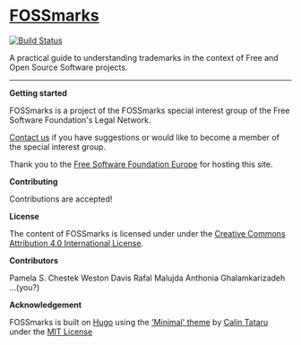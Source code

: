 # [FOSSmarks](http://fossmarks.org)

[![Build Status](https://drone.fsfe.org/api/badges/fsfe-system-hackers/FOSSmarks/status.svg)](https://drone.fsfe.org/fsfe-system-hackers/FOSSmarks)


A practical guide to understanding trademarks in the context of Free and Open Source Software projects.

---

**Getting started**

FOSSmarks is a project of the FOSSmarks special interest group of the Free Software Foundation's Legal Network.

[Contact us](mailto:pamela@chesteklegal.com) if you have suggestions or would like to become a member of the special interest group.

Thank you to the [Free Software Foundation Europe](https://fsfe.org/index.en.html) for hosting this site.

**Contributing**

Contributions are accepted!

**License**

The content of FOSSmarks is licensed under under the [Creative Commons Attribution 4.0 International License](https://creativecommons.org/licenses/by/4.0/).

**Contributors**

Pamela S. Chestek
Weston Davis
Rafal Malujda
Anthonia Ghalamkarizadeh
...(you?)

**Acknowledgement**

FOSSmarks is built on [Hugo](https://github.com/gohugoio/hugo) using the ['Minimal' theme](https://github.com/calintat/minimal/) by [Calin Tataru](https://github.com/calintat) under the [MIT License](https://github.com/calintat/minimal/blob/master/LICENSE.md)
